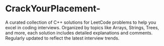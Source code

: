 # CrackYourPlacement-
A curated collection of C++ solutions for LeetCode problems to help you excel in coding interviews. Organized by topics like Arrays, Strings, Trees, and more, each solution includes detailed explanations and comments. Regularly updated to reflect the latest interview trends.

